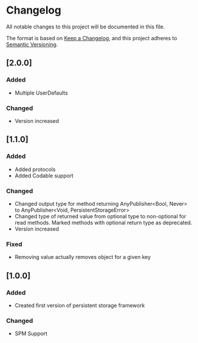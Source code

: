 # Changelog
All notable changes to this project will be documented in this file.

The format is based on [Keep a Changelog](https://keepachangelog.com/en/1.0.0/),
and this project adheres to [Semantic Versioning](https://semver.org/spec/v2.0.0.html).

## [2.0.0]

### Added

- Multiple UserDefaults

### Changed

- Version increased

## [1.1.0]

### Added

- Added protocols
- Added Codable support

### Changed

- Changed output type for method returning AnyPublisher<Bool, Never> to AnyPublisher<Void, PersistentStorageError>
- Changed type of returned value from optional type to non-optional for read methods. Marked methods with optional return type as deprecated.
- Version increased

### Fixed

- Removing value actually removes object for a given key

## [1.0.0]

### Added

- Created first version of persistent storage framework

### Changed

- SPM Support
